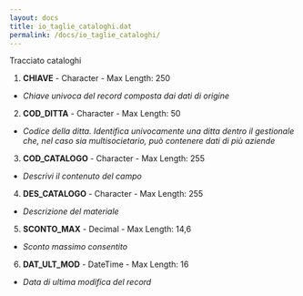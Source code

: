 ```yaml
---
layout: docs
title: io_taglie_cataloghi.dat
permalink: /docs/io_taglie_cataloghi/
---
```


Tracciato cataloghi

1. **CHIAVE** - Character - Max Length: 250
  * *Chiave univoca del record composta dai dati di origine*
2. **COD_DITTA** - Character - Max Length: 50
  * *Codice della ditta. Identifica univocamente una ditta dentro il gestionale che, nel caso sia multisocietario, può contenere dati di più aziende*
3. **COD_CATALOGO** - Character - Max Length: 255
  * *Descrivi il contenuto del campo*
4. **DES_CATALOGO** - Character - Max Length: 255
  * *Descrizione del materiale*
5. **SCONTO_MAX** - Decimal - Max Length: 14,6
  * *Sconto massimo consentito*
6. **DAT_ULT_MOD** - DateTime - Max Length: 16
  * *Data di ultima modifica del record*

